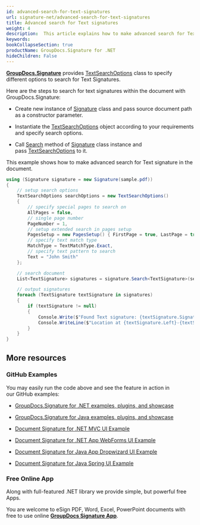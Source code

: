 ```yaml
---
id: advanced-search-for-text-signatures
url: signature-net/advanced-search-for-text-signatures
title: Advanced search for Text signatures
weight: 4
description:  This article explains how to make advanced search for Text electronic signatures with GroupDocs.Signature API.
keywords: 
bookCollapseSection: true
productName: GroupDocs.Signature for .NET
hideChildren: False
---
```

[**GroupDocs.Signature**](https://products.groupdocs.com/signature/net) provides [TextSearchOptions](https://apireference.groupdocs.com/net/signature/groupdocs.signature.options/textsearchoptions) class to specify different options to search for Text Signatures.

Here are the steps to search for text signatures within the document with GroupDocs.Signature:

*   Create new instance of [Signature](https://apireference.groupdocs.com/net/signature/groupdocs.signature/signature) class and pass source document path as a constructor parameter.
    
*   Instantiate the [TextSearchOptions](https://apireference.groupdocs.com/net/signature/groupdocs.signature.options/textsearchoptions) object according to your requirements and specify search options.  
    
*   Call [Search](https://apireference.groupdocs.com/net/signature/groupdocs.signature/signature/methods/search/_1) method of [Signature](https://apireference.groupdocs.com/net/signature/groupdocs.signature/signature) class instance and pass [TextSearchOptions](https://apireference.groupdocs.com/net/signature/groupdocs.signature.options/textsearchoptions) to it.
    

This example shows how to make advanced search for Text signature in the document.

```csharp
using (Signature signature = new Signature(sample.pdf))
{
    // setup search options
    TextSearchOptions searchOptions = new TextSearchOptions()
    {
        // specify special pages to search on 
        AllPages = false,
        // single page number
        PageNumber = 1,
        // setup extended search in pages setup
        PagesSetup = new PagesSetup() { FirstPage = true, LastPage = true, OddPages = false, EvenPages = false },
        // specify text match type
        MatchType = TextMatchType.Exact,
        // specify text pattern to search
        Text = "John Smith"
    };

    // search document
    List<TextSignature> signatures = signature.Search<TextSignature>(searchOptions);

    // output signatures
    foreach (TextSignature textSignature in signatures)
    {
        if (textSignature != null)
        {
            Console.Write($"Found Text signature: {textSignature.SignatureImplementation} with text {textSignature.Text}.");
            Console.WriteLine($"Location at {textSignature.Left}-{textSignature.Top}. Size is {textSignature.Width}x{textSignature.Height}.");
        }
    }
}
```

## More resources

### GitHub Examples 

You may easily run the code above and see the feature in action in our GitHub examples:

*   [GroupDocs.Signature for .NET examples, plugins, and showcase](https://github.com/groupdocs-signature/GroupDocs.Signature-for-.NET)
    
*   [GroupDocs.Signature for Java examples, plugins, and showcase](https://github.com/groupdocs-signature/GroupDocs.Signature-for-Java)
    
*   [Document Signature for .NET MVC UI Example](https://github.com/groupdocs-signature/GroupDocs.Signature-for-.NET-MVC) 
    
*   [Document Signature for .NET App WebForms UI Example](https://github.com/groupdocs-signature/GroupDocs.Signature-for-.NET-WebForms)
    
*   [Document Signature for Java App Dropwizard UI Example](https://github.com/groupdocs-signature/GroupDocs.Signature-for-Java-Dropwizard)
    
*   [Document Signature for Java Spring UI Example](https://github.com/groupdocs-signature/GroupDocs.Signature-for-Java-Spring)
    

### Free Online App 

Along with full-featured .NET library we provide simple, but powerful free Apps.

You are welcome to eSign PDF, Word, Excel, PowerPoint documents with free to use online **[GroupDocs Signature App](https://products.groupdocs.app/signature)**.
